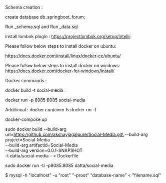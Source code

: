 Schema creation :

create database db_springboot_forum;

Run _schema.sql and 
Run _data.sql

install lombok plugin :
https://projectlombok.org/setup/intellij

Please follow below steps to install docker on ubuntu:

https://docs.docker.com/install/linux/docker-ce/ubuntu/

Please follow below steps to install docker on windows:
https://docs.docker.com/docker-for-windows/install/

Docker commands :

docker build -t social-media .

docker run -p 8085:8085 social-media

Additional :
docker container ls
docker rm -f <Name>

docker-compose up

sudo docker build --build-arg url=https://github.com/akshayjagalpure/Social-Media.git\
  --build-arg project=Social-Media\
  --build-arg artifactid=Social-Media\
  --build-arg version=0.0.1-SNAPSHOT\
  -t datta/social-media - < Dockerfile


sudo docker run -ti -p8085:8085 datta/social-media

$ mysql -h "localhost" -u "root" "-proot" "database-name" < "filename.sql"